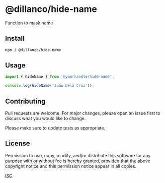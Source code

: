 # @dillanco/hide-name

Function to mask name

## Install

```bash
npm i @dillanco/hide-name
```

## Usage

```js
import { hideName } from '@yourhandle/hide-name';

console.log(hideName('Juan Dela Cruz'));
```

## Contributing

Pull requests are welcome. For major changes, please open an issue first
to discuss what you would like to change.

Please make sure to update tests as appropriate.

## License

Permission to use, copy, modify, and/or distribute this software for any purpose with or without fee is hereby granted, provided that the above copyright notice and this permission notice appear in all copies.

[ISC](https://opensource.org/license/isc-license-txt)